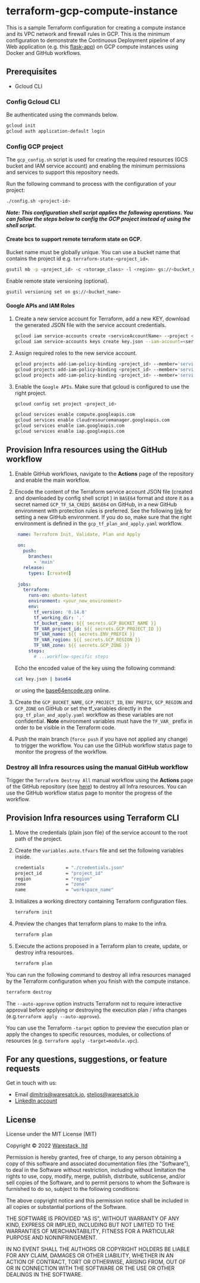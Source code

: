 # terraform-gcp-compute-instance

This is a sample Terraform configuration for creating a compute instance and its VPC network and firewall rules in GCP.
This is the minimum configuration to demonstrate the Continuous Deployment pipeline of any Web application
(e.g. this [flask-app](https://github.com/warestack/gcp-continious-deployment)) on GCP compute instances using Docker
and GitHub workflows.

## Prerequisites

- Gcloud CLI

### Config Gcloud CLI

Be authenticated using the commands below.

```bash
gcloud init
gcloud auth application-default login   
```

### Config GCP project

The `gcp_config.sh` script is used for creating the required resources (GCS bucket and IAM service account) and enabling
the minimum permissions and services to support this repository needs.

Run the following command to process with the configuration of your project:

```bash
./config.sh <project-id>
```

_**Note: This configuration shell script applies the following operations. You can follow the steps below to config the
GCP project instead of using the shell script.**_

#### Create bcs to support remote terraform state on GCP. 

Bucket name must be globally unique. You can use a bucket name that contains the project id e.g. 
`terraform-state-<project_id>`.

```bash
gsutil mb -p <project_id> -c <storage_class> -l <region> gs://<bucket_name>
```

Enable remote state versioning (optional).

```bash
gsutil versioning set on gs://<bucket_name>
```

#### Google APIs and IAM Roles

1. Create a new service account for Terraform, add a new KEY, download the generated JSON file with the service account
   credentials.

   ```bash
   gcloud iam service-accounts create <serviceAccountName> --project <project_id>
   gcloud iam service-accounts keys create key.json --iam-account=<serviceAccount.email>
   ```

2. Assign required roles to the new service account.

   ```bash
   gcloud projects add-iam-policy-binding <project_id> --member='serviceAccount:<serviceAccount.email>' --role='roles/storage.admin'   
   gcloud projects add-iam-policy-binding <project_id> --member='serviceAccount:<serviceAccount.email>' --role='roles/storage.objectAdmin'   
   gcloud projects add-iam-policy-binding <project_id> --member='serviceAccount:<serviceAccount.email>' --role='roles/compute.admin'
   ```

3. Enable the `Google APIs`. Make sure that gcloud is configured to use the right project.

   ```bash
   gcloud config set project <project_id>
   ```
   
   ```bash
   gcloud services enable compute.googleapis.com
   gcloud services enable cloudresourcemanager.googleapis.com
   gcloud services enable iam.googleapis.com
   gcloud services enable iap.googleapis.com
   ```

## Provision Infra resources using the GitHub workflow

1. Enable GitHub workflows, navigate to the **Actions** page of the repository and enable the main workflow.
2. Encode the content of the Terraform service account JSON file (created and downloaded by config shell script ) in 
   `BASE64` format and store it as a secret named `GCP_TF_SA_CREDS_BASE64` on GitHub, in a new GitHub environment with
   protection rules is preferred. See the following [link](https://docs.github.com/en/actions/deployment/targeting-different-environments/using-environments-for-deployment)
   for setting a new GitHub environment. If you do so, make sure that the right environment is defined in the 
   `gcp_tf_plan_and_apply.yaml` workflow.

   ```yaml
    name: Terraform Init, Validate, Plan and Apply
    
    on:
      push:
        branches:
          - 'main'
      release:
        types: [created]
    
    jobs:
      terraform:
        runs-on: ubuntu-latest
        environment: <your_new_environment>
        env:
          tf_version: '0.14.8'
          tf_working_dir: '.'
          tf_bucket_name: ${{ secrets.GCP_BUCKET_NAME }}
          TF_VAR_project_id: ${{ secrets.GCP_PROJECT_ID }}
          TF_VAR_name: ${{ secrets.ENV_PREFIX }}
          TF_VAR_region: ${{ secrets.GCP_REGION }}
          TF_VAR_zone: ${{ secrets.GCP_ZONE }}
        steps:
          # ...workflow-specific steps
   ```

   Echo the encoded value of the key using the following command:
    
   ```bash
   cat key.json | base64
   ```
    
    or using the [base64encode.org](https://www.base64encode.org/) online.

3. Create the `GCP_BUCKET_NAME`, `GCP_PROJECT_ID`, `ENV_PREFIX`, `GCP_REGION` and `GCP_ZONE` on GitHub or set the
   tf_variables directly in the `gcp_tf_plan_and_apply.yaml` workflow as these variables are not confidential. **Note**
   environment variables must have the `TF_VAR_` prefix in order to be visible in the Terraform code.
4. Push the main branch (`force push` if you have not applied any change) to trigger the workflow. You can use the 
   GitHub workflow status page to monitor the progress of the workflow.

### Destroy all Infra resources using the manual GitHub workflow

Trigger the `Terraform Destroy All` manual workflow using the **Actions** page of the GitHub repository (see 
[here](https://github.com/warestack/terraform-gcp-compute-instance/actions/workflows/gcp_tf_destroy.yaml)) to destroy
all Infra resources. You can use the GitHub workflow status page to monitor the progress of the workflow.

## Provision Infra resources using Terraform CLI

1. Move the credentials (plain json file) of the service account to the root path of the project.        

2. Create the `variables.auto.tfvars` file and set the following variables inside.

    ```bash
    credentials        = "./credentials.json"
    project_id         = "project_id"
    region             = "region"
    zone               = "zone"
    name               = "workspace_name"
    ```
   
3. Initializes a working directory containing Terraform configuration files.

   ```bash
   terraform init
   ```

4. Preview the changes that terraform plans to make to the infra.
   ```bash
   terraform plan
   ```

5. Execute the actions proposed in a Terraform plan to create, update, or destroy infra resources.
   ```bash
   terraform plan
   ```

You can run the following command to destroy all infra resources managed by the Terraform configuration when you
finish with the compute instance.

```bash
terraform destroy
```

The `--auto-approve` option instructs Terraform not to require interactive approval before applying or destroying the
execution plan / infra changes (e.g.`terraform apply --auto-approve`).

You can use the Terraform `-target` option to preview the execution plan or apply the changes to specific resources,
modules, or collections of resources (e.g. `terraform apply -target=module.vpc`).

## For any questions, suggestions, or feature requests

Get in touch with us:

- Email [dimitris@waresatck.io](mailto:dimitris@warestack.io?subject=[GitHub]%20Source%20Han%20Sans),
  [stelios@waresatck.io](mailto:stelios@warestack.io?subject=[GitHub]%20Source%20Han%20Sans)
- [LinkedIn account](https://www.linkedin.com/in/dimitris-kargatzis-1385a2101/)

## License

License under the MIT License (MIT)

Copyright © 2022 [Warestack, ltd](https://github.com/warestack)

Permission is hereby granted, free of charge, to any person obtaining a copy of this software and associated documentation files (the "Software"), to deal in the Software without restriction, including without limitation the rights to use, copy, modify, merge, publish, distribute, sublicense, and/or sell copies of the Software, and to permit persons to whom the Software is furnished to do so, subject to the following conditions:

The above copyright notice and this permission notice shall be included in all copies or substantial portions of the Software.

THE SOFTWARE IS PROVIDED "AS IS", WITHOUT WARRANTY OF ANY KIND, EXPRESS OR IMPLIED, INCLUDING BUT NOT LIMITED TO THE WARRANTIES OF MERCHANTABILITY, FITNESS FOR A PARTICULAR PURPOSE AND NONINFRINGEMENT.

IN NO EVENT SHALL THE AUTHORS OR COPYRIGHT HOLDERS BE LIABLE FOR ANY CLAIM, DAMAGES OR OTHER LIABILITY, WHETHER IN AN ACTION OF CONTRACT, TORT OR OTHERWISE, ARISING FROM, OUT OF OR IN CONNECTION WITH THE SOFTWARE OR THE USE OR OTHER DEALINGS IN THE SOFTWARE.
